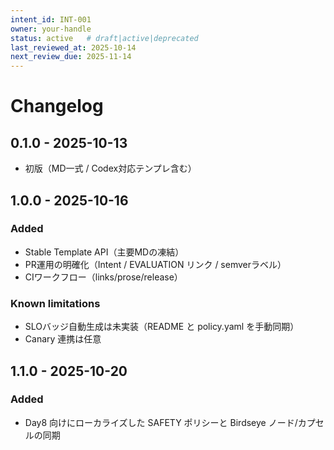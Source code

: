 ```yaml
---
intent_id: INT-001
owner: your-handle
status: active   # draft|active|deprecated
last_reviewed_at: 2025-10-14
next_review_due: 2025-11-14
---
```


# Changelog

## 0.1.0 - 2025-10-13

- 初版（MD一式 / Codex対応テンプレ含む）

## 1.0.0 - 2025-10-16

### Added

- Stable Template API（主要MDの凍結）
- PR運用の明確化（Intent / EVALUATION リンク / semverラベル）
- CIワークフロー（links/prose/release）

### Known limitations

- SLOバッジ自動生成は未実装（README と policy.yaml を手動同期）
- Canary 連携は任意

## 1.1.0 - 2025-10-20

### Added

- Day8 向けにローカライズした SAFETY ポリシーと Birdseye ノード/カプセルの同期
